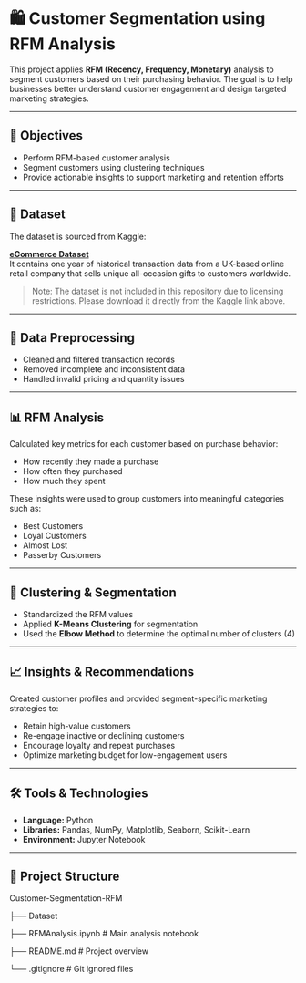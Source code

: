 # 🛍️ Customer Segmentation using RFM Analysis

This project applies **RFM (Recency, Frequency, Monetary)** analysis to segment customers based on their purchasing behavior. The goal is to help businesses better understand customer engagement and design targeted marketing strategies.

---

## 📌 Objectives

- Perform RFM-based customer analysis  
- Segment customers using clustering techniques  
- Provide actionable insights to support marketing and retention efforts

---

## 🧾 Dataset

The dataset is sourced from Kaggle:  

**[eCommerce Dataset](https://www.kaggle.com/datasets/carrie1/ecommerce-data)**  
It contains one year of historical transaction data from a UK-based online retail company that sells unique all-occasion gifts to customers worldwide.

> Note: The dataset is not included in this repository due to licensing restrictions. Please download it directly from the Kaggle link above.

---

## 🧹 Data Preprocessing

- Cleaned and filtered transaction records  
- Removed incomplete and inconsistent data  
- Handled invalid pricing and quantity issues  

---

## 📊 RFM Analysis

Calculated key metrics for each customer based on purchase behavior:
- How recently they made a purchase  
- How often they purchased  
- How much they spent

These insights were used to group customers into meaningful categories such as:
- Best Customers  
- Loyal Customers  
- Almost Lost  
- Passerby Customers  

---

## 🤖 Clustering & Segmentation

- Standardized the RFM values  
- Applied **K-Means Clustering** for segmentation  
- Used the **Elbow Method** to determine the optimal number of clusters (4)

---

## 📈 Insights & Recommendations

Created customer profiles and provided segment-specific marketing strategies to:
- Retain high-value customers  
- Re-engage inactive or declining customers  
- Encourage loyalty and repeat purchases  
- Optimize marketing budget for low-engagement users  

---

## 🛠️ Tools & Technologies

- **Language:** Python  
- **Libraries:** Pandas, NumPy, Matplotlib, Seaborn, Scikit-Learn  
- **Environment:** Jupyter Notebook

---

## 📁 Project Structure

Customer-Segmentation-RFM

├── Dataset

├── RFMAnalysis.ipynb # Main analysis notebook

├── README.md # Project overview

└──  .gitignore # Git ignored files

